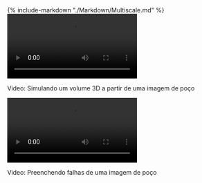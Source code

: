 <div class="content-wrapper" markdown="1">
<div class="text-content" markdown="1">
<div markdown="1">
{% include-markdown "./Markdown/Multiscale.md" %}
</div>
</div>
<div class="video-wrapper">
<video class="floating-video" controls>
<source src="../../assets/videos/multiscale_multiscale.webm" type="video/webm">
Sorry, your browser does not support the video tag.
</video>
<p class="video-caption">Video: Simulando um volume 3D a partir de uma imagem de poço</p>
<video class="floating-video" controls>
<source src="../../assets/videos/multiscale_multiscale_inpaint.webm" type="video/webm">
Sorry, your browser does not support the video tag.
</video>
<p class="video-caption">Video: Preenchendo falhas de uma imagem de poço</p>
</div>
</div>
